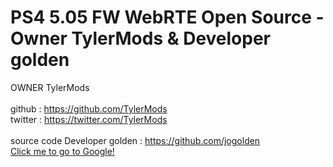 # PS4 5.05 FW WebRTE Open Source - Owner TylerMods & Developer golden
OWNER TylerMods 
<br><br>github : https://github.com/TylerMods
<br>twitter : https://twitter.com/TylerMods
<br><br>
 source code Developer golden : https://github.com/jogolden
 <br>
 [Click me to go to Google!](https://www.google.com)
